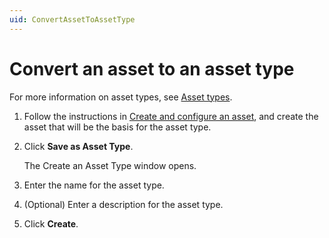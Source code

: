 ```yaml
---
uid: ConvertAssetToAssetType
---
```


# Convert an asset to an asset type 

For more information on asset types, see [Asset types](xref:AssetTypes).

1. Follow the instructions in [Create and configure an asset](xref:CreateConfigureAsset), and create the asset that will be the basis for the asset type.

3. Click **Save as Asset Type**.

    The Create an Asset Type window opens.

1. Enter the name for the asset type.
2. (Optional) Enter a description for the asset type.
3. Click **Create**.

